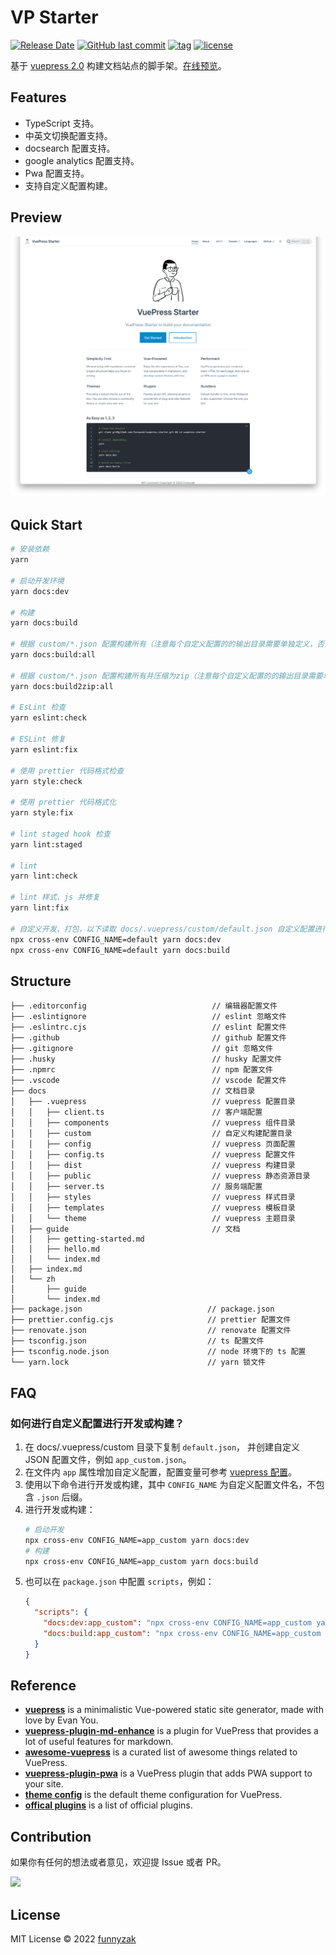 # VP Starter

[![Release Date][rle-image]][rle-url] [![GitHub last commit][last-commit-image]][repository-url] [![tag][tag-image]][rle-url] [![license][license-image]][repository-url]

基于 [vuepress 2.0](https://v2.vuepress.vuejs.org/) 构建文档站点的脚手架。[在线预览](https://vpstarter.yycc.dev/)。

<!-- [![action][ci-image]][ci-url]  -->
<!-- [![Sourcegraph][sg-image]][sg-url]  -->
<!-- [![GitHub repo size][repo-size-image]][repository-url]
 -->

[ci-image]: https://github.com/funnyzak/vp-starter/actions/workflows/ci.yml/badge.svg
[ci-url]: https://github.com/funnyzak/vp-starter/actions
[license-image]: https://img.shields.io/github/license/funnyzak/vp-starter.svg?style=flat-square
[repository-url]: https://github.com/funnyzak/vp-starter
[repo-size-image]: https://img.shields.io/github/repo-size/funnyzak/vp-starter
[commit-activity-image]: https://img.shields.io/github/commit-activity/m/funnyzak/vp-starter?style=flat-square
[last-commit-image]: https://img.shields.io/github/last-commit/funnyzak/vp-starter?style=flat-square&lable=commit
[rle-image]: https://img.shields.io/github/release-date/funnyzak/vp-starter.svg?label=release
[rle-url]: https://github.com/funnyzak/vp-starter/releases/latest
[sg-url]: https://sourcegraph.com/github.com/funnyzak/vp-starter
[sg-image]: https://img.shields.io/badge/view%20on-Sourcegraph-brightgreen.svg?style=flat-square
[tag-image]: https://img.shields.io/github/tag/funnyzak/vp-starter.svg

## Features

- TypeScript 支持。
- 中英文切换配置支持。
- docsearch 配置支持。
- google analytics 配置支持。
- Pwa 配置支持。
- 支持自定义配置构建。

## Preview

[![preview](https://raw.githubusercontent.com/funnyzak/vp-starter/main/.github/docs/images/preview.png)](https://vpstarter.yycc.dev/)

## Quick Start

```bash
# 安装依赖
yarn

# 启动开发环境
yarn docs:dev

# 构建
yarn docs:build

# 根据 custom/*.json 配置构建所有（注意每个自定义配置的的输出目录需要单独定义，否则多个构建输出会覆盖）
yarn docs:build:all

# 根据 custom/*.json 配置构建所有并压缩为zip（注意每个自定义配置的的输出目录需要单独定义，否则多个构建输出会覆盖）
yarn docs:build2zip:all

# EsLint 检查
yarn eslint:check

# ESLint 修复
yarn eslint:fix

# 使用 prettier 代码格式检查
yarn style:check

# 使用 prettier 代码格式化
yarn style:fix

# lint staged hook 检查
yarn lint:staged

# lint
yarn lint:check

# lint 样式、js 并修复
yarn lint:fix

# 自定义开发、打包，以下读取 docs/.vuepress/custom/default.json 自定义配置进行打包
npx cross-env CONFIG_NAME=default yarn docs:dev
npx cross-env CONFIG_NAME=default yarn docs:build
```

## Structure

    ├── .editorconfig                            // 编辑器配置文件
    ├── .eslintignore                            // eslint 忽略文件
    ├── .eslintrc.cjs                            // eslint 配置文件
    ├── .github                                  // github 配置文件
    ├── .gitignore                               // git 忽略文件
    ├── .husky                                   // husky 配置文件
    ├── .npmrc                                   // npm 配置文件
    ├── .vscode                                  // vscode 配置文件
    ├── docs                                     // 文档目录
    │   ├── .vuepress                            // vuepress 配置目录
    │   │   ├── client.ts                        // 客户端配置
    │   │   ├── components                       // vuepress 组件目录
    │   │   ├── custom                           // 自定义构建配置目录
    │   │   ├── config                           // vuepress 页面配置
    │   │   ├── config.ts                        // vuepress 配置文件
    │   │   ├── dist                             // vuepress 构建目录
    │   │   ├── public                           // vuepress 静态资源目录
    │   │   ├── server.ts                        // 服务端配置
    │   │   ├── styles                           // vuepress 样式目录
    │   │   ├── templates                        // vuepress 模板目录
    │   │   └── theme                            // vuepress 主题目录
    │   ├── guide                                // 文档
    │   │   ├── getting-started.md
    │   │   ├── hello.md
    │   │   └── index.md
    │   ├── index.md
    │   └── zh
    │       ├── guide
    │       └── index.md
    ├── package.json                            // package.json
    ├── prettier.config.cjs                     // prettier 配置文件
    ├── renovate.json                           // renovate 配置文件
    ├── tsconfig.json                           // ts 配置文件
    ├── tsconfig.node.json                      // node 环境下的 ts 配置
    └── yarn.lock                               // yarn 锁文件

## FAQ

### 如何进行自定义配置进行开发或构建？

1. 在 docs/.vuepress/custom 目录下复制 `default.json`， 并创建自定义 JSON 配置文件，例如 `app_custom.json`。
2. 在文件内 `app` 属性增加自定义配置，配置变量可参考 [vuepress 配置](https://vuepress.vuejs.org/zh/config/)。
3. 使用以下命令进行开发或构建，其中 `CONFIG_NAME` 为自定义配置文件名，不包含 `.json` 后缀。
4. 进行开发或构建：
   ```bash
   # 启动开发
   npx cross-env CONFIG_NAME=app_custom yarn docs:dev
   # 构建
   npx cross-env CONFIG_NAME=app_custom yarn docs:build
   ```
5. 也可以在 `package.json` 中配置 `scripts`，例如：
   ```json
   {
     "scripts": {
       "docs:dev:app_custom": "npx cross-env CONFIG_NAME=app_custom yarn docs:dev",
       "docs:build:app_custom": "npx cross-env CONFIG_NAME=app_custom yarn docs:build"
     }
   }
   ```

## Reference

- **[vuepress](https://v2.vuepress.vuejs.org/)** is a minimalistic Vue-powered static site generator, made with love by Evan You.
- **[vuepress-plugin-md-enhance](https://vuepress-theme-hope.github.io/v2/md-enhance/)** is a plugin for VuePress that provides a lot of useful features for markdown.
- **[awesome-vuepress](https://github.com/vuepress/awesome-vuepress/blob/main/v2.md)** is a curated list of awesome things related to VuePress.
- **[vuepress-plugin-pwa](https://vuepress-plugin-pwa.danielroe.com/)** is a VuePress plugin that adds PWA support to your site.
- **[theme config](https://v2.vuepress.vuejs.org/reference/default-theme/config.html)** is the default theme configuration for VuePress.
- **[offical plugins](https://v2.vuepress.vuejs.org/reference/plugin/back-to-top.html)** is a list of official plugins.

## Contribution

如果你有任何的想法或者意见，欢迎提 Issue 或者 PR。

<a href="https://github.com/funnyzak/vp-starter/graphs/contributors">
  <img src="https://contrib.rocks/image?repo=funnyzak/vp-starter" />
</a>

## License

MIT License © 2022 [funnyzak](https://github.com/funnyzak)
